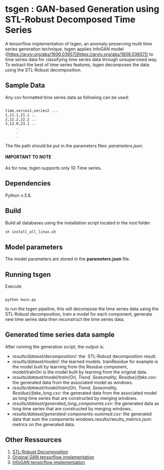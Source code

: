 # tsgen : GAN-based Generation using STL-Robust Decomposed Time Series 
A tensorflow implementation of tsgen, an anomaly-preserving multi time series generation technique.
tsgen applies InfoGAN model ([https://arxiv.org/abs/1606.03657](https://arxiv.org/abs/1606.03657))
to time series data for classifying time series data through unsupervised way. To extract the best of time series 
features, tsgen decomposes the data using the STL-Robust decomposition.  



## Sample Data

Any csv formatted time series data as following can be used: 

<pre><code>
time,series1,series2 ... 
1,11.1,21.1 .. 
2,12.2,22.2 .. 
3,13.0,23.1 .. 
     .
     .
     .
</code></pre>

The file path should be put in the parameters files: *parameters.json*. 

#### IMPORTANT TO NOTE

As for now, tsgen supports only 1D Time series. 



## Dependencies

Python v.3.6.

## Build

Build all databases using the installation script located in the root folder

```bash
sh install_all_linux.sh
```


## Model parameters

The model parameters are stored in the **parameters.json** file. 

## Running tsgen

Execute 
<pre><code>
python main.py
</code></pre>
to run the tsgen pipeline, this will decompose the time series data using the STL-Robust decomposition,
train a model for each component, generate new time series data then reconstruct the time series data. 


## Generated time series data sample
 
After running the generation script, the output is: 

* *results/dataset/decomposition/*: the  STL-Robust decomposition result.
* *results/dataset/model/*: the learned models. trainResidue for example is the model built by learning from the Residue component, model/trainOri is the model built by learning from the original data. 
* *results/dataset/model/train{Ori, Trend, Seasonality, Residue}/fake.csv*: the generated data from the associated model as windows.
* *results/dataset/model/train{Ori, Trend, Seasonality, Residue}/fake_long.csv*: the generated data from the associated model as long time series that are constructed by merging windows.
* *results/dataset/generated_long_components.csv*: the generated data as long time series that are constructed by merging windows..
* *results/dataset/generated-components-summed.csv*: the generated data that sum the components windows.results/results_metrics.json: metrics on the generated data. 





## Other Ressources


1. [STL-Robust Decomposition](https://github.com/LeeDoYup/RobustSTL)
1. [Original GAN tensorflow implementation](https://github.com/buriburisuri/sugartensor/blob/master/sugartensor/example/mnist_gan.py)
1. [InfoGAN tensorflow implementation](https://github.com/buriburisuri/sugartensor/blob/master/sugartensor/example/mnist_info_gan.py)


